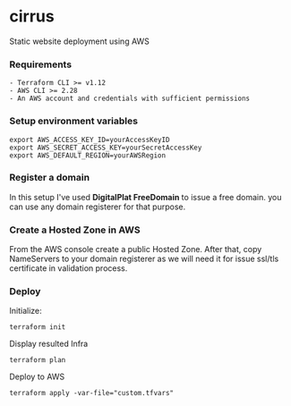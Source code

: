 # cirrus
Static website deployment using AWS

### Requirements
```shell
- Terraform CLI >= v1.12
- AWS CLI >= 2.28
- An AWS account and credentials with sufficient permissions
```
### Setup environment variables
```shell
export AWS_ACCESS_KEY_ID=yourAccessKeyID
export AWS_SECRET_ACCESS_KEY=yourSecretAccessKey
export AWS_DEFAULT_REGION=yourAWSRegion
```

### Register a domain
In this setup I've used **DigitalPlat FreeDomain** to issue a free domain. you can use any domain registerer for that purpose.

### Create a Hosted Zone in AWS
From the AWS console create a public Hosted Zone. After that, copy NameServers to your domain registerer as we will need it for issue ssl/tls certificate in validation process.

### Deploy
Initialize:
```shell
terraform init
```
Display resulted Infra
```shell
terraform plan
```
Deploy to AWS
```shell
terraform apply -var-file="custom.tfvars"
```
